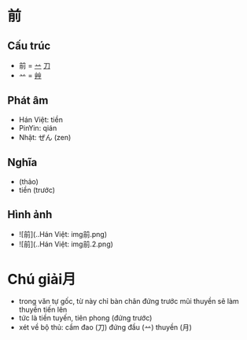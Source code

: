 # 前

## Cấu trúc
* 前 = [䒑](䒑.md) [](月.md) [刀](刀.md)
* 䒑 = [艸](艸.md)

## Phát âm

* Hán Việt: tiền
* PinYin: qián
* Nhật: ぜん (zen)

## Nghĩa

* (thảo)
* tiền (trước)

## Hình ảnh
* ![前](..Hán Việt: img前.png)
* ![前](..Hán Việt: img前.2.png)

# Chú giải月
* trong văn tự gốc, từ này chỉ bàn chân đứng trước mũi thuyền sẽ làm thuyền tiến lên
* tức là tiền tuyến, tiên phong (đứng trước)
* xét về bộ thủ: cầm đao (刀) đứng đầu (䒑) thuyền (月)

<script>window.HANZI_FIELD='前';</script>
